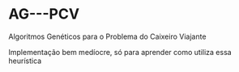 # AG---PCV

Algoritmos Genéticos para o Problema do Caixeiro Viajante

Implementação bem medíocre, só para aprender como utiliza essa heurística
